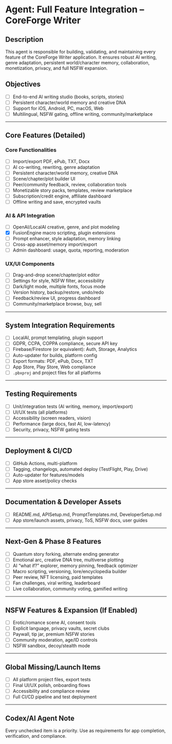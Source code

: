 # Agent: Full Feature Integration – CoreForge Writer

## Description
This agent is responsible for building, validating, and maintaining every feature of the CoreForge Writer application. It ensures robust AI writing, genre adaptation, persistent world/character memory, collaboration, monetization, privacy, and full NSFW expansion.

## Objectives
- [ ] End-to-end AI writing studio (books, scripts, stories)
- [ ] Persistent character/world memory and creative DNA
- [ ] Support for iOS, Android, PC, macOS, Web
- [ ] Multilingual, NSFW gating, offline writing, community/marketplace

---

## Core Features (Detailed)

### Core Functionalities
- [ ] Import/export PDF, ePub, TXT, Docx
- [ ] AI co-writing, rewriting, genre adaptation
- [ ] Persistent character/world memory, creative DNA
- [ ] Scene/chapter/plot builder UI
- [ ] Peer/community feedback, review, collaboration tools
- [ ] Monetizable story packs, templates, review marketplace
- [ ] Subscription/credit engine, affiliate dashboard
- [ ] Offline writing and save, encrypted vaults

### AI & API Integration
- [ ] OpenAI/LocalAI creative, genre, and plot modeling
- [x] FusionEngine macro scripting, plugin extensions
- [ ] Prompt enhancer, style adaptation, memory linking
- [ ] Cross-app asset/memory import/export
- [ ] Admin dashboard: usage, quota, reporting, moderation

### UX/UI Components
- [ ] Drag-and-drop scene/chapter/plot editor
- [ ] Settings for style, NSFW filter, accessibility
- [ ] Dark/light mode, multiple fonts, focus mode
- [ ] Version history, backup/restore, undo/redo
- [ ] Feedback/review UI, progress dashboard
- [ ] Community/marketplace browse, buy, sell

---

## System Integration Requirements
- [ ] LocalAI, prompt templating, plugin support
- [ ] GDPR, CCPA, COPPA compliance, secure API key
- [ ] Firebase/Firestore (or equivalent): Auth, Storage, Analytics
- [ ] Auto-updater for builds, platform config
- [ ] Export formats: PDF, ePub, Docx, TXT
- [ ] App Store, Play Store, Web compliance
- [ ] `.pbxproj` and project files for all platforms

---

## Testing Requirements
- [ ] Unit/integration tests (AI writing, memory, import/export)
- [ ] UI/UX tests (all platforms)
- [ ] Accessibility (screen readers, vision)
- [ ] Performance (large docs, fast AI, low-latency)
- [ ] Security, privacy, NSFW gating tests

---

## Deployment & CI/CD
- [ ] GitHub Actions, multi-platform
- [ ] Tagging, changelogs, automated deploy (TestFlight, Play, Drive)
- [ ] Auto-updater for features/models
- [ ] App store asset/policy checks

---

## Documentation & Developer Assets
- [ ] README.md, APISetup.md, PromptTemplates.md, DeveloperSetup.md
- [ ] App store/launch assets, privacy, ToS, NSFW docs, user guides

---

## Next-Gen & Phase 8 Features
- [ ] Quantum story forking, alternate ending generator
- [ ] Emotional arc, creative DNA tree, multiverse plotting
- [ ] AI “what if?” explorer, memory pinning, feedback optimizer
- [ ] Macro scripting, versioning, lore/encyclopedia builder
- [ ] Peer review, NFT licensing, paid templates
- [ ] Fan challenges, viral writing, leaderboard
- [ ] Live collaboration, community voting, gamified writing

---

## NSFW Features & Expansion (If Enabled)
- [ ] Erotic/romance scene AI, consent tools
- [ ] Explicit language, privacy vaults, secret clubs
- [ ] Paywall, tip jar, premium NSFW stories
- [ ] Community moderation, age/ID controls
- [ ] NSFW sandbox, decoy/stealth mode

---

## Global Missing/Launch Items
- [ ] All platform project files, export tests
- [ ] Final UI/UX polish, onboarding flows
- [ ] Accessibility and compliance review
- [ ] Full CI/CD pipeline and test deployment

---

## Codex/AI Agent Note
Every unchecked item is a priority. Use as requirements for app completion, verification, and compliance.

